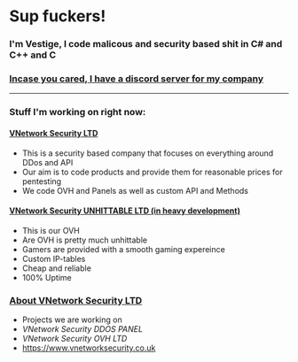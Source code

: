 # Sup fuckers!

### I'm Vestige, I code malicous and security based shit in C# and C++ and C

### [Incase you cared, I have a discord server for my company](https://discord.gg/vun6j4vSdX)

-----------------

### Stuff I'm working on right now:

#### [VNetwork Security LTD](https://discord.gg/vun6j4vSdX)
* This is a security based company that focuses on everything around DDos and API
* Our aim is to code products and provide them for reasonable prices for pentesting
* We code OVH and Panels as well as custom API and Methods
#### [VNetwork Security UNHITTABLE LTD (in heavy development)](https://discord.gg/vun6j4vSdX)
* This is our OVH 
* Are OVH is pretty much unhittable
* Gamers are provided with a smooth gaming expereince 
* Custom IP-tables
* Cheap and reliable
* 100% Uptime

### [About VNetwork Security LTD](https://discord.gg/vun6j4vSdX)
* Projects we are working on
* *VNetwork Security DDOS PANEL*
* *VNetwork Security OVH LTD*
* https://www.vnetworksecurity.co.uk
